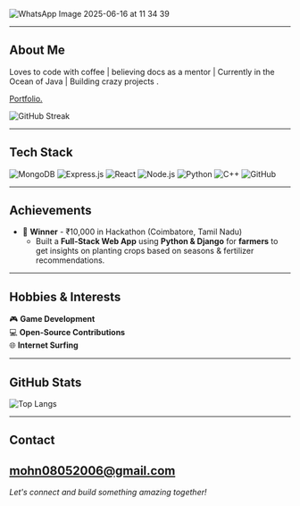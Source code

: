 
![WhatsApp Image 2025-06-16 at 11 34 39](https://github.com/user-attachments/assets/a8498695-d13a-40a0-acf7-f8bc460fbfcc)

---
## About Me

Loves to code with coffee | believing docs as a mentor | Currently in the Ocean of Java | Building crazy projects
.

[Portfolio.](https://mohandev.me)

![GitHub Streak](https://nirzak-streak-stats.vercel.app/?user=mohan-bee&theme=dark&hide_border=false)

---

## Tech Stack

![MongoDB](https://img.shields.io/badge/MongoDB-47A248?style=for-the-badge&logo=mongodb&logoColor=white)
![Express.js](https://img.shields.io/badge/Express.js-404D59?style=for-the-badge)
![React](https://img.shields.io/badge/React-20232A?style=for-the-badge&logo=react&logoColor=61DAFB)
![Node.js](https://img.shields.io/badge/Node.js-43853D?style=for-the-badge&logo=node.js&logoColor=white)
![Python](https://img.shields.io/badge/Python-3776AB?style=for-the-badge&logo=python&logoColor=white)
![C++](https://img.shields.io/badge/C++-00599C?style=for-the-badge&logo=c%2B%2B&logoColor=white)
![GitHub](https://img.shields.io/badge/GitHub-100000?style=for-the-badge&logo=github&logoColor=white)

---

## Achievements
- 🏅 **Winner** - ₹10,000 in Hackathon (Coimbatore, Tamil Nadu)  
  - Built a **Full-Stack Web App** using **Python & Django** for **farmers** to get insights on planting crops based on seasons & fertilizer recommendations.

---


## Hobbies & Interests

🎮 **Game Development**  
💻 **Open-Source Contributions**  
🌐 **Internet Surfing**  

---

## GitHub Stats

![Top Langs](https://github-readme-stats.vercel.app/api/top-langs/?username=mohan-bee&layout=compact&theme=tokyonight)

---

## Contact

[mohn08052006@gmail.com](mailto:mohn08052006@gmail.com)  
---
*Let's connect and build something amazing together!*
